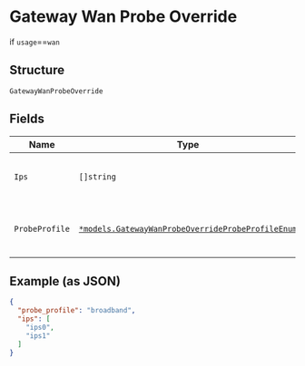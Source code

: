 
# Gateway Wan Probe Override

if `usage`==`wan`

## Structure

`GatewayWanProbeOverride`

## Fields

| Name | Type | Tags | Description |
|  --- | --- | --- | --- |
| `Ips` | `[]string` | Optional | **Constraints**: *Unique Items Required* |
| `ProbeProfile` | [`*models.GatewayWanProbeOverrideProbeProfileEnum`](../../doc/models/gateway-wan-probe-override-probe-profile-enum.md) | Optional | enum: `broadband`, `lte`<br>**Default**: `"broadband"` |

## Example (as JSON)

```json
{
  "probe_profile": "broadband",
  "ips": [
    "ips0",
    "ips1"
  ]
}
```


